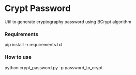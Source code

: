 Crypt Password 
==================================

Util to generate cryptography password using BCrypt algorithm

### Requirements 
pip install -r requirements.txt

### How to use
python crypt_password.py -p password_to_crypt 